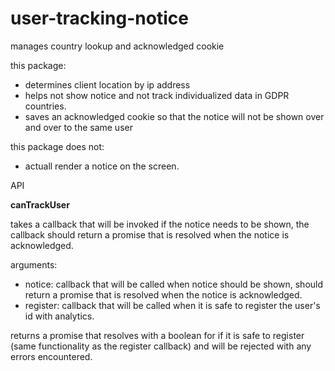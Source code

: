 # user-tracking-notice

manages country lookup and acknowledged cookie

this package:
 - determines client location by ip address
 - helps not show notice and not track individualized data in GDPR countries.
 - saves an acknowledged cookie so that the notice will not be shown over and over to the same user

this package does not:
 - actuall render a notice on the screen.

API

**canTrackUser**

takes a callback that will be invoked if the notice needs to be shown, the callback should return a promise that is resolved when the notice is acknowledged.

arguments:
 - notice: callback that will be called when notice should be shown, should return a promise that is resolved when the notice is acknowledged.
 - register: callback that will be called when it is safe to register the user's id with analytics. 

returns a promise that resolves with a boolean for if it is safe to register (same functionality as the register callback) and will be rejected with any errors encountered.
